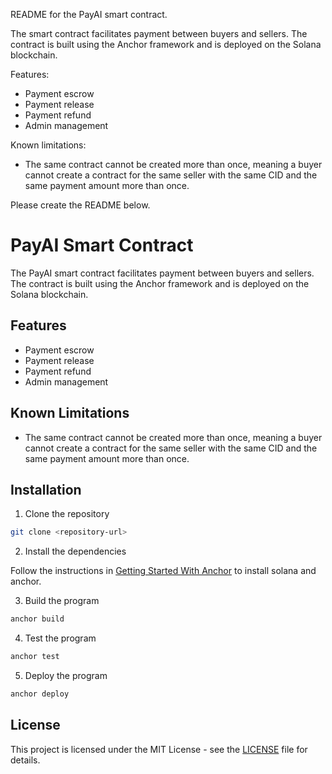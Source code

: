 README for the PayAI smart contract.

The smart contract facilitates payment between buyers and sellers.
The contract is built using the Anchor framework and is deployed on the Solana blockchain.

Features:
* Payment escrow
* Payment release
* Payment refund
* Admin management

Known limitations:
* The same contract cannot be created more than once, meaning a buyer cannot create a contract for the same seller with the same CID and the same payment amount more than once.

Please create the README below.

# PayAI Smart Contract

The PayAI smart contract facilitates payment between buyers and sellers. The contract is built using the Anchor framework and is deployed on the Solana blockchain.

## Features

* Payment escrow
* Payment release
* Payment refund
* Admin management

## Known Limitations

* The same contract cannot be created more than once, meaning a buyer cannot create a contract for the same seller with the same CID and the same payment amount more than once.

## Installation

1. Clone the repository
```bash
git clone <repository-url>
```

2. Install the dependencies

Follow the instructions in [Getting Started With Anchor](https://solana.com/docs/programs/anchor) to install solana and anchor.

3. Build the program
```bash
anchor build
```

4. Test the program
```bash
anchor test
```

5. Deploy the program
```bash
anchor deploy
```

## License

This project is licensed under the MIT License - see the [LICENSE](LICENSE) file for details.
